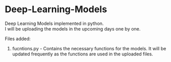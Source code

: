 # Deep-Learning-Models
Deep Learning Models implemented in python. <br/>
I will be uploading the models in the upcoming days one by one. <br/>

Files added:
1. fucntions.py - Contains the necessary functions for the models. It will be updated frequently as the functions are used in the uploaded files.
